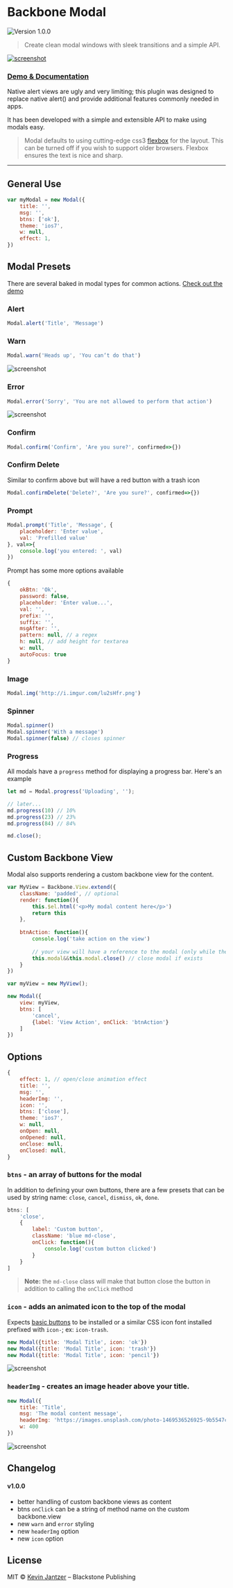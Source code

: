 # Backbone Modal

![Version 1.0.0](https://img.shields.io/badge/Version-1.0.0-blue.svg)

> Create clean modal windows with sleek transitions and a simple API.

[![screenshot](http://i.imgur.com/lu2sHfr.png)](http://kjantzer.github.io/backbone-modal/)

### [Demo & Documentation](https://github.com/kjantzer/backbone-modal)

Native alert views are ugly and very limiting; this plugin was designed to replace native alert() and provide additional features commonly needed in apps.

It has been developed with a simple and extensible API to make using modals easy.

> Modal defaults to using cutting-edge css3 [flexbox](http://caniuse.com/#feat=flexbox) for the layout. This can be turned off if you wish to support older browsers. Flexbox ensures the text is nice and sharp.

***

## General Use

```js
var myModal = new Modal({
    title: '',
    msg: '',
    btns: ['ok'],
    theme: 'ios7',
    w: null,
    effect: 1,
})
```

## Modal Presets

There are several baked in modal types for common actions. [Check out the demo](http://kjantzer.github.io/backbone-modal/)

### Alert

```js
Modal.alert('Title', 'Message')
```

### Warn

```js
Modal.warn('Heads up', 'You can‘t do that')
```

![screenshot](https://i.imgur.com/WR08tw8.png)

### Error

```js
Modal.error('Sorry', 'You are not allowed to perform that action')
```

![screenshot](https://i.imgur.com/a3B8LPD.png)

### Confirm

```js
Modal.confirm('Confirm', 'Are you sure?', confirmed=>{})
```

### Confirm Delete

Similar to confirm above but will have a red button with a trash icon

```js
Modal.confirmDelete('Delete?', 'Are you sure?', confirmed=>{})
```

### Prompt

```js
Modal.prompt('Title', 'Message', {
    placeholder: 'Enter value',
    val: 'Prefilled value'
}, val=>{
    console.log('you entered: ', val)
})
```

Prompt has some more options available

```js
{
    okBtn: 'Ok',
    password: false,
    placeholder: 'Enter value...',
    val: '',
    prefix: '',
    suffix: '',
    msgAfter: '',
    pattern: null, // a regex
    h: null, // add height for textarea
    w: null,
    autoFocus: true
}
```

### Image

```js
Modal.img('http://i.imgur.com/lu2sHfr.png')
```

### Spinner

```js
Modal.spinner()
Modal.spinner('With a message')
Modal.spinner(false) // closes spinner
```

### Progress

All modals have a `progress` method for displaying a progress bar. Here's an example

```js
let md = Modal.progress('Uploading', '');

// later...
md.progress(10) // 10%
md.progress(23) // 23%
md.progress(84) // 84%

md.close();
```

## Custom Backbone View

Modal also supports rendering a custom backbone view for the content.

```js
var MyView = Backbone.View.extend({
    className: 'padded', // optional
    render: function(){
        this.$el.html('<p>My modal content here</p>')
        return this
    },
    
    btnAction: function(){
        console.log('take action on the view')
        
        // your view will have a reference to the modal (only while the modal is open)
        this.modal&&this.modal.close() // close modal if exists
    }
})

var myView = new MyView();

new Modal({
    view: myView,
    btns: [
        'cancel',
        {label: 'View Action', onClick: 'btnAction'}
    ]
})
```

## Options

```js
{
    effect: 1, // open/close animation effect
    title: '',
    msg: '',
    headerImg: '',
    icon: '',
    btns: ['close'],
    theme: 'ios7',
    w: null,
    onOpen: null,
    onOpened: null,
    onClose: null,
    onClosed: null,
}
```

### `btns` - an array of buttons for the modal

In addition to defining your own buttons, there are a few presets that can be used by string name: `close`, `cancel`, `dismiss`, `ok`, `done`.

```js
btns: [
    'close',
    {
        label: 'Custom button',
        className: 'blue md-close',
        onClick: function(){
            console.log('custom button clicked')
        }
    }
]
```

>**Note:** the `md-close` class will make that button close the button in addition to calling the `onClick` method

### `icon` - adds an animated icon to the top of the modal

Expects [basic buttons](https://github.com/kjantzer/basic-buttons) to be installed or a similar CSS icon font installed prefixed with `icon-`; ex: `icon-trash`.

```js
new Modal({title: 'Modal Title', icon: 'ok'})
new Modal({title: 'Modal Title', icon: 'trash'})
new Modal({title: 'Modal Title', icon: 'pencil'})
```

![screenshot](https://i.imgur.com/8oXxnYN.jpg)

### `headerImg` - creates an image header above your title.

```js
new Modal({
    title: 'Title',
    msg: 'The modal content message',
    headerImg: 'https://images.unsplash.com/photo-1469536526925-9b5547cd5d68?auto=format&fit=crop&w=2852&q=80',
    w: 400
})
```

![screenshot](https://i.imgur.com/100YR2L.png)

## Changelog

#### v1.0.0
- better handling of custom backbone views as content
- btns `onClick` can be a string of method name on the custom backbone.view
- new `warn` and `error` styling
- new `headerImg` option
- new `icon` option

## License

MIT © [Kevin Jantzer](https://twitter.com/kjantzer) – Blackstone Publishing
